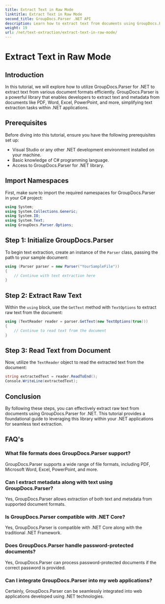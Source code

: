 ```yaml
---
title: Extract Text in Raw Mode
linktitle: Extract Text in Raw Mode
second_title: GroupDocs.Parser .NET API
description: Learn how to extract text from documents using GroupDocs.Parser for .NET. Easy, efficient, and seamless text extraction within your .NET applications.
weight: 19
url: /net/text-extraction/extract-text-in-raw-mode/
---
```


# Extract Text in Raw Mode

## Introduction
In this tutorial, we will explore how to utilize GroupDocs.Parser for .NET to extract text from various document formats efficiently. GroupDocs.Parser is a powerful library that enables developers to extract text and metadata from documents like PDF, Word, Excel, PowerPoint, and more, simplifying text extraction tasks within .NET applications.
## Prerequisites
Before diving into this tutorial, ensure you have the following prerequisites set up:
- Visual Studio or any other .NET development environment installed on your machine.
- Basic knowledge of C# programming language.
- Access to GroupDocs.Parser for .NET library.

## Import Namespaces
First, make sure to import the required namespaces for GroupDocs.Parser in your C# project:
```csharp
using System;
using System.Collections.Generic;
using System.IO;
using System.Text;
using GroupDocs.Parser.Options;
```
## Step 1: Initialize GroupDocs.Parser
To begin text extraction, create an instance of the `Parser` class, passing the path to your sample document:
```csharp
using (Parser parser = new Parser("YourSampleFile"))
{
    // Continue with text extraction here
}
```
## Step 2: Extract Raw Text
Within the `using` block, use the `GetText` method with `TextOptions` to extract raw text from the document:
```csharp
using (TextReader reader = parser.GetText(new TextOptions(true)))
{
    // Continue to read text from the document
}
```
## Step 3: Read Text from Document
Now, utilize the `TextReader` object to read the extracted text from the document:
```csharp
string extractedText = reader.ReadToEnd();
Console.WriteLine(extractedText);
```

## Conclusion
By following these steps, you can effectively extract raw text from documents using GroupDocs.Parser for .NET. This tutorial provides a foundational guide to leveraging this library within your .NET applications for seamless text extraction.

## FAQ's
### What file formats does GroupDocs.Parser support?
GroupDocs.Parser supports a wide range of file formats, including PDF, Microsoft Word, Excel, PowerPoint, and more.
### Can I extract metadata along with text using GroupDocs.Parser?
Yes, GroupDocs.Parser allows extraction of both text and metadata from supported document formats.
### Is GroupDocs.Parser compatible with .NET Core?
Yes, GroupDocs.Parser is compatible with .NET Core along with the traditional .NET Framework.
### Does GroupDocs.Parser handle password-protected documents?
Yes, GroupDocs.Parser can process password-protected documents if the correct password is provided.
### Can I integrate GroupDocs.Parser into my web applications?
Certainly, GroupDocs.Parser can be seamlessly integrated into web applications developed using .NET technologies.
